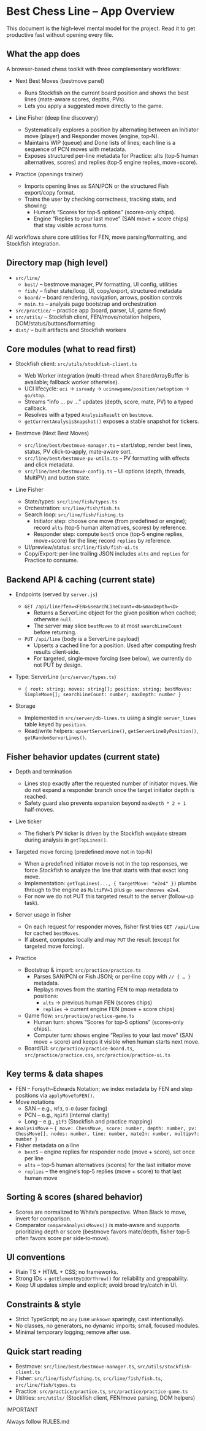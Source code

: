 # Best Chess Line – App Overview

This document is the high‑level mental model for the project. Read it to get productive fast without opening every file.

## What the app does

A browser-based chess toolkit with three complementary workflows:

- Next Best Moves (bestmove panel)
  - Runs Stockfish on the current board position and shows the best lines (mate-aware scores, depths, PVs).
  - Lets you apply a suggested move directly to the game.

- Line Fisher (deep line discovery)
  - Systematically explores a position by alternating between an Initiator move (player) and Responder moves (engine, top‑N).
  - Maintains WIP (queue) and Done lists of lines; each line is a sequence of PCN moves with metadata.
  - Exposes structured per-line metadata for Practice: alts (top‑5 human alternatives, scores) and replies (top‑5 engine replies, move+score).

- Practice (openings trainer)
  - Imports opening lines as SAN/PCN or the structured Fish export/copy format.
  - Trains the user by checking correctness, tracking stats, and showing:
    - Human’s “Scores for top‑5 options” (scores-only chips).
    - Engine “Replies to your last move” (SAN move + score chips) that stay visible across turns.

All workflows share core utilities for FEN, move parsing/formatting, and Stockfish integration.

## Directory map (high level)

- `src/line/`
  - `best/` – bestmove manager, PV formatting, UI config, utilities
  - `fish/` – fisher state/loop, UI, copy/export, structured metadata
  - `board/` – board rendering, navigation, arrows, position controls
  - `main.ts` – analysis page bootstrap and orchestration
- `src/practice/` – practice app (board, parser, UI, game flow)
- `src/utils/` – Stockfish client, FEN/move/notation helpers, DOM/status/buttons/formatting
- `dist/` – built artifacts and Stockfish workers

## Core modules (what to read first)

- Stockfish client: `src/utils/stockfish-client.ts`
  - Web Worker integration (multi-thread when SharedArrayBuffer is available; fallback worker otherwise).
  - UCI lifecycle: `uci` → `isready` → `ucinewgame/position/setoption` → `go/stop`.
  - Streams “info … pv …” updates (depth, score, mate, PV) to a typed callback.
  - Resolves with a typed `AnalysisResult` on `bestmove`.
  - `getCurrentAnalysisSnapshot()` exposes a stable snapshot for tickers.

- Bestmove (Next Best Moves)
  - `src/line/best/bestmove-manager.ts` – start/stop, render best lines, status, PV click‑to‑apply, mate‑aware sort.
  - `src/line/best/bestmove-pv-utils.ts` – PV formatting with effects and click metadata.
  - `src/line/best/bestmove-config.ts` – UI options (depth, threads, MultiPV) and button state.

- Line Fisher
  - State/types: `src/line/fish/types.ts`
  - Orchestration: `src/line/fish/fish.ts`
  - Search loop: `src/line/fish/fishing.ts`
    - Initiator step: choose one move (from predefined or engine); record `alts` (top‑5 human alternatives, scores) by reference.
    - Responder step: compute `best5` once (top‑5 engine replies, move+score) for the line; record `replies` by reference.
  - UI/preview/status: `src/line/fish/fish-ui.ts`
  - Copy/Export: per-line trailing JSON includes `alts` and `replies` for Practice to consume.

## Backend API & caching (current state)

- Endpoints (served by `server.js`)
  - `GET /api/line?fen=<FEN>&searchLineCount=<N>&maxDepth=<D>`
    - Returns a ServerLine object for the given position when cached; otherwise `null`.
    - The server may slice `bestMoves` to at most `searchLineCount` before returning.
  - `PUT /api/line` (body is a ServerLine payload)
    - Upserts a cached line for a position. Used after computing fresh results client‑side.
    - For targeted, single‑move forcing (see below), we currently do not PUT by design.

- Type: ServerLine (`src/server/types.ts`)
  - `{ root: string; moves: string[]; position: string; bestMoves: SimpleMove[]; searchLineCount: number; maxDepth: number }`

- Storage
  - Implemented in `src/server/db-lines.ts` using a single `server_lines` table keyed by `position`.
  - Read/write helpers: `upsertServerLine()`, `getServerLineByPosition()`, `getRandomServerLines()`.

## Fisher behavior updates (current state)

- Depth and termination
  - Lines stop exactly after the requested number of initiator moves. We do not expand a responder branch once the target initiator depth is reached.
  - Safety guard also prevents expansion beyond `maxDepth * 2 + 1` half‑moves.

- Live ticker
  - The fisher’s PV ticker is driven by the Stockfish `onUpdate` stream during analysis in `getTopLines()`.

- Targeted move forcing (predefined move not in top‑N)
  - When a predefined initiator move is not in the top responses, we force Stockfish to analyze the line that starts with that exact long move.
  - Implementation: `getTopLines(..., { targetMove: "e2e4" })` plumbs through to the engine as `MultiPV=1` plus `go searchmoves e2e4`.
  - For now we do not PUT this targeted result to the server (follow‑up task).

- Server usage in fisher
  - On each request for responder moves, fisher first tries `GET /api/line` for cached `bestMoves`.
  - If absent, computes locally and may `PUT` the result (except for targeted move forcing).

- Practice
  - Bootstrap & import: `src/practice/practice.ts`
    - Parses SAN/PCN or Fish JSON; or per‑line copy with `// { … }` metadata.
    - Replays moves from the starting FEN to map metadata to positions:
      - `alts` → previous human FEN (scores chips)
      - `replies` → current engine FEN (move + score chips)
  - Game flow: `src/practice/practice-game.ts`
    - Human turn: shows “Scores for top‑5 options” (scores‑only chips).
    - Computer turn: shows engine “Replies to your last move” (SAN move + score) and keeps it visible when human starts next move.
  - Board/UI: `src/practice/practice-board.ts`, `src/practice/practice.css`, `src/practice/practice-ui.ts`

## Key terms & data shapes

- FEN – Forsyth–Edwards Notation; we index metadata by FEN and step positions via `applyMoveToFEN()`.
- Move notations
  - SAN – e.g., `Nf3`, `O-O` (user facing)
  - PCN – e.g., `Ng1f3` (internal clarity)
  - Long – e.g., `g1f3` (Stockfish and practice mapping)
- `AnalysisMove` – `{ move: ChessMove, score: number, depth: number, pv: ChessMove[], nodes: number, time: number, mateIn: number, multipv?: number }`
- Fisher metadata on a line
  - `best5` – engine replies for responder node (move + score), set once per line
  - `alts` – top‑5 human alternatives (scores) for the last initiator move
  - `replies` – the engine’s top‑5 replies (move + score) to that last human move

## Sorting & scores (shared behavior)

- Scores are normalized to White’s perspective. When Black to move, invert for comparison.
- Comparator `compareAnalysisMoves()` is mate‑aware and supports prioritizing depth or score (bestmove favors mate/depth, fisher top‑5 often favors score per side‑to‑move).

## UI conventions

- Plain TS + HTML + CSS; no frameworks.
- Strong IDs + `getElementByIdOrThrow()` for reliability and greppability.
- Keep UI updates simple and explicit; avoid broad try/catch in UI.

## Constraints & style

- Strict TypeScript; no `any` (use `unknown` sparingly, cast intentionally).
- No classes, no generators, no dynamic imports; small, focused modules.
- Minimal temporary logging; remove after use.

## Quick start reading

- Bestmove: `src/line/best/bestmove-manager.ts`, `src/utils/stockfish-client.ts`
- Fisher: `src/line/fish/fishing.ts`, `src/line/fish/fish.ts`, `src/line/fish/types.ts`
- Practice: `src/practice/practice.ts`, `src/practice/practice-game.ts`
- Utilities: `src/utils/` (Stockfish client, FEN/move parsing, DOM helpers)

IMPORTANT

Always follow RULES.md
